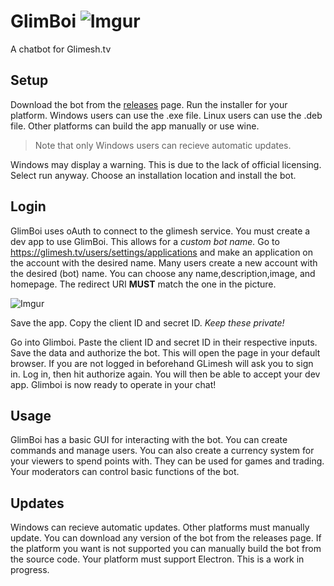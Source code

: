 # GlimBoi ![Imgur](https://i.imgur.com/EA37ok1s.png)

A chatbot for Glimesh.tv

## Setup
Download the bot from the [releases](https://github.com/aMytho/GlimBoi/releases) page.
Run the installer for your platform. Windows users can use the .exe file. Linux users can use the .deb file. Other platforms can build the app manually or use wine.

> Note that only Windows users can recieve automatic updates. 

Windows may display a warning. This is due to the lack of official licensing. Select run anyway. Choose an installation location and install the bot. 

## Login
GlimBoi uses oAuth to connect to the glimesh service. You must create a dev app to use GlimBoi. This allows for a *custom bot name.*
Go to https://glimesh.tv/users/settings/applications and make an application on the account with the desired name. Many users create a new account with the desired (bot) name. You can choose any name,description,image, and homepage. The redirect URI **MUST** match the one in the picture.

![Imgur](https://i.imgur.com/LOIJVyt.png)

Save the app. Copy the client ID and secret ID. *Keep these private!*

Go into Glimboi. Paste the client ID and secret ID in their respective inputs. Save the data and authorize the bot. This will open the page in your default browser. If you are not logged in beforehand GLimesh will ask you to sign in. Log in, then hit authorize again. You will then be able to accept your dev app. Glimboi is now ready to operate in your chat!


## Usage
GlimBoi has a basic GUI for interacting with the bot. You can create commands and manage users. You can also create a currency system for your viewers to spend points with. They can be used for games and trading. Your moderators can control basic functions of the bot. 


## Updates
Windows can recieve automatic updates. Other platforms must manually update. You can download any version of the bot from the releases page. If the platform you want is not supported you can manually build the bot from the source code. Your platform must support Electron. 
This is a work in progress.

